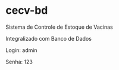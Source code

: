 # cecv-bd
Sistema de Controle de Estoque de Vacinas 

Integralizado com Banco de Dados

Login: admin

Senha: 123
